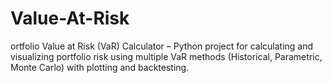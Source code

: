 # Value-At-Risk
ortfolio Value at Risk (VaR) Calculator – Python project for calculating and visualizing portfolio risk using multiple VaR methods (Historical, Parametric, Monte Carlo) with plotting and backtesting.

